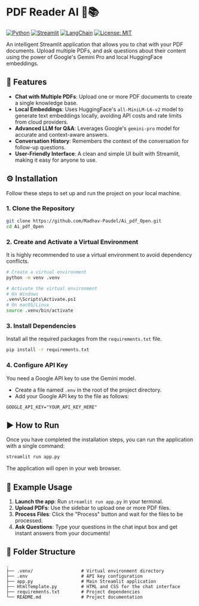 # PDF Reader AI 🤖📚

[![Python](https://img.shields.io/badge/Python-3.11+-blue.svg)](https://www.python.org/downloads/)
[![Streamlit](https://img.shields.io/badge/Streamlit-1.30+-red.svg)](https://streamlit.io)
[![LangChain](https://img.shields.io/badge/LangChain-0.1+-green.svg)](https://www.langchain.com/)
[![License: MIT](https://img.shields.io/badge/License-MIT-yellow.svg)](https://opensource.org/licenses/MIT)

An intelligent Streamlit application that allows you to chat with your PDF documents. Upload multiple PDFs, and ask questions about their content using the power of Google's Gemini Pro and local HuggingFace embeddings.

## 🚀 Features

-   **Chat with Multiple PDFs**: Upload one or more PDF documents to create a single knowledge base.
-   **Local Embeddings**: Uses HuggingFace's `all-MiniLM-L6-v2` model to generate text embeddings locally, avoiding API costs and rate limits from cloud providers.
-   **Advanced LLM for Q&A**: Leverages Google's `gemini-pro` model for accurate and context-aware answers.
-   **Conversation History**: Remembers the context of the conversation for follow-up questions.
-   **User-Friendly Interface**: A clean and simple UI built with Streamlit, making it easy for anyone to use.

## ⚙️ Installation

Follow these steps to set up and run the project on your local machine.

### 1. Clone the Repository

```bash
git clone https://github.com/Madhav-Paudel/Ai_pdf_Open.git
cd Ai_pdf_Open
```

### 2. Create and Activate a Virtual Environment

It is highly recommended to use a virtual environment to avoid dependency conflicts.

```bash
# Create a virtual environment
python -m venv .venv

# Activate the virtual environment
# On Windows
.venv\Scripts\Activate.ps1
# On macOS/Linux
source .venv/bin/activate
```

### 3. Install Dependencies

Install all the required packages from the `requirements.txt` file.

```bash
pip install -r requirements.txt
```

### 4. Configure API Key

You need a Google API key to use the Gemini model.

-   Create a file named `.env` in the root of the project directory.
-   Add your Google API key to the file as follows:

```
GOOGLE_API_KEY="YOUR_API_KEY_HERE"
```

## ▶️ How to Run

Once you have completed the installation steps, you can run the application with a single command:

```bash
streamlit run app.py
```

The application will open in your web browser.

## 📝 Example Usage

1.  **Launch the app**: Run `streamlit run app.py` in your terminal.
2.  **Upload PDFs**: Use the sidebar to upload one or more PDF files.
3.  **Process Files**: Click the "Process" button and wait for the files to be processed.
4.  **Ask Questions**: Type your questions in the chat input box and get instant answers from your documents!

## 📂 Folder Structure

```
.
├── .venv/                  # Virtual environment directory
├── .env                    # API key configuration
├── app.py                  # Main Streamlit application
├── HtmlTemplate.py         # HTML and CSS for the chat interface
├── requirements.txt        # Project dependencies
└── README.md               # Project documentation
```